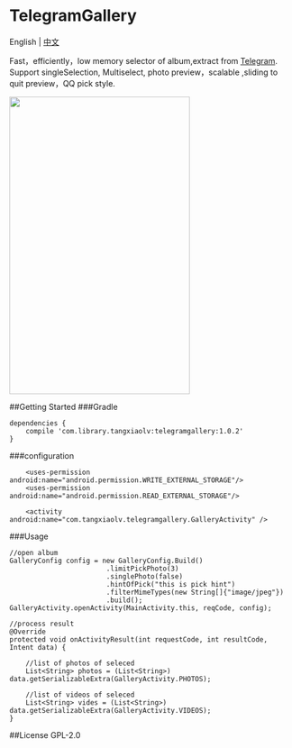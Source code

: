 # TelegramGallery
English | [中文](https://github.com/TangXiaoLv/TelegramGallery/blob/master/README_CN.md) 

Fast，efficiently，low memory selector of album,extract from [Telegram](https://github.com/DrKLO/Telegram). Support singleSelection, Multiselect, photo preview，scalable ,sliding to quit preview，QQ pick style.

<img src="png/1.gif" height= "528" width="320">

##Getting Started
###Gradle
```
dependencies {
    compile 'com.library.tangxiaolv:telegramgallery:1.0.2'
}
```

###configuration
```
	<uses-permission android:name="android.permission.WRITE_EXTERNAL_STORAGE"/>
    <uses-permission android:name="android.permission.READ_EXTERNAL_STORAGE"/>

	<activity android:name="com.tangxiaolv.telegramgallery.GalleryActivity" />
```
###Usage
```
//open album
GalleryConfig config = new GalleryConfig.Build()
                        .limitPickPhoto(3)
                        .singlePhoto(false)
                        .hintOfPick("this is pick hint")
                        .filterMimeTypes(new String[]{"image/jpeg"})
                        .build();
GalleryActivity.openActivity(MainActivity.this, reqCode, config);

//process result
@Override
protected void onActivityResult(int requestCode, int resultCode, Intent data) {

	//list of photos of seleced
    List<String> photos = (List<String>) data.getSerializableExtra(GalleryActivity.PHOTOS);

	//list of videos of seleced
	List<String> vides = (List<String>) data.getSerializableExtra(GalleryActivity.VIDEOS);
}
```
##License
GPL-2.0
